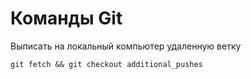 
# Команды Git


Выписать на локальный компьютер удаленную ветку

`git fetch && git checkout additional_pushes`